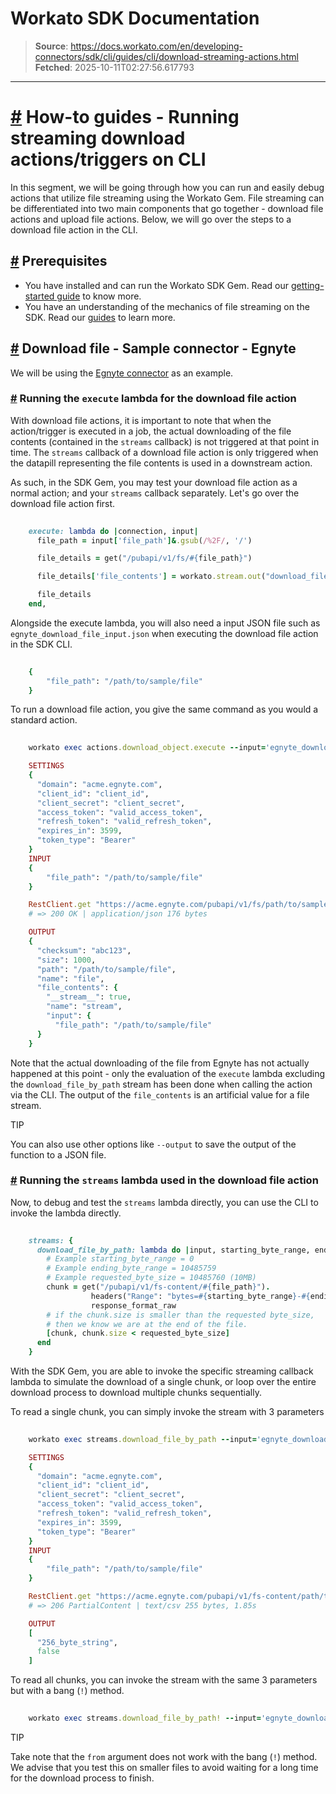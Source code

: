 # Workato SDK Documentation

> **Source**: https://docs.workato.com/en/developing-connectors/sdk/cli/guides/cli/download-streaming-actions.html
> **Fetched**: 2025-10-11T02:27:56.617793

---

# [#](<#how-to-guides-running-streaming-download-actions-triggers-on-cli>) How-to guides - Running streaming download actions/triggers on CLI

In this segment, we will be going through how you can run and easily debug actions that utilize file streaming using the Workato Gem. File streaming can be differentiated into two main components that go together - download file actions and upload file actions. Below, we will go over the steps to a download file action in the CLI.

## [#](<#prerequisites>) Prerequisites

  * You have installed and can run the Workato SDK Gem. Read our [getting-started guide](</developing-connectors/sdk/cli/guides/getting-started.html>) to know more.
  * You have an understanding of the mechanics of file streaming on the SDK. Read our [guides](</developing-connectors/sdk/guides/building-actions/streaming.html>) to learn more.

## [#](<#download-file-sample-connector-egnyte>) Download file - Sample connector - Egnyte

We will be using the [Egnyte connector](</developing-connectors/sdk/guides/building-actions/streaming/download-stream.html>) as an example.

### [#](<#running-the-execute-lambda-for-the-download-file-action>) Running the `execute` lambda for the download file action

With download file actions, it is important to note that when the action/trigger is executed in a job, the actual downloading of the file contents (contained in the `streams` callback) is not triggered at that point in time. The `streams` callback of a download file action is only triggered when the datapill representing the file contents is used in a downstream action.

As such, in the SDK Gem, you may test your download file action as a normal action; and your `streams` callback separately. Let's go over the download file action first.
```ruby
 
    execute: lambda do |connection, input|
      file_path = input['file_path']&.gsub(/%2F/, '/')

      file_details = get("/pubapi/v1/fs/#{file_path}")

      file_details['file_contents'] = workato.stream.out("download_file_by_path", { file_path: file_path})

      file_details
    end,


```

Alongside the execute lambda, you will also need a input JSON file such as `egnyte_download_file_input.json` when executing the download file action in the SDK CLI.
```ruby
 
    {
        "file_path": "/path/to/sample/file"
    }


```

To run a download file action, you give the same command as you would a standard action.
```ruby
 
    workato exec actions.download_object.execute --input='egnyte_download_file_input.json' --verbose

    SETTINGS
    {
      "domain": "acme.egnyte.com",
      "client_id": "client_id",
      "client_secret": "client_secret",
      "access_token": "valid_access_token",
      "refresh_token": "valid_refresh_token",
      "expires_in": 3599,
      "token_type": "Bearer"
    }
    INPUT
    {
        "file_path": "/path/to/sample/file"
    }

    RestClient.get "https://acme.egnyte.com/pubapi/v1/fs/path/to/sample/file", "Accept"=>"application/json", "Accept-Encoding"=>"gzip, deflate", "Authorization"=>"Bearer valid_access_token", "Content-Length"=>"207", "Content-Type"=>"application/json", "User-Agent"=>"rest-client/2.0.2 (darwin19.6.0 x86_64) ruby/2.4.10p364"
    # => 200 OK | application/json 176 bytes       

    OUTPUT
    {
      "checksum": "abc123",
      "size": 1000,
      "path": "/path/to/sample/file",
      "name": "file",
      "file_contents": {
        "__stream__": true,
        "name": "stream",
        "input": {
          "file_path": "/path/to/sample/file"
      }
    }


```

Note that the actual downloading of the file from Egnyte has not actually happened at this point - only the evaluation of the `execute` lambda excluding the `download_file_by_path` stream has been done when calling the action via the CLI. The output of the `file_contents` is an artificial value for a file stream.

TIP

You can also use other options like `--output` to save the output of the function to a JSON file.

### [#](<#running-the-streams-lambda-used-in-the-download-file-action>) Running the `streams` lambda used in the download file action

Now, to debug and test the `streams` lambda directly, you can use the CLI to invoke the lambda directly.
```ruby
 
    streams: {
      download_file_by_path: lambda do |input, starting_byte_range, ending_byte_range, requested_byte_size|
        # Example starting_byte_range = 0
        # Example ending_byte_range = 10485759 
        # Example requested_byte_size = 10485760 (10MB)
        chunk = get("/pubapi/v1/fs-content/#{file_path}").
                  headers("Range": "bytes=#{starting_byte_range}-#{ending_byte_range}").
                  response_format_raw
        # if the chunk.size is smaller than the requested byte_size, 
        # then we know we are at the end of the file.
        [chunk, chunk.size < requested_byte_size]
      end
    }


```

With the SDK Gem, you are able to invoke the specific streaming callback lambda to simulate the download of a single chunk, or loop over the entire download process to download multiple chunks sequentially.

To read a single chunk, you can simply invoke the stream with 3 parameters
```ruby
 
    workato exec streams.download_file_by_path --input='egnyte_download_file_input.json' --from=0 --frame_size=256 --verbose

    SETTINGS
    {
      "domain": "acme.egnyte.com",
      "client_id": "client_id",
      "client_secret": "client_secret",
      "access_token": "valid_access_token",
      "refresh_token": "valid_refresh_token",
      "expires_in": 3599,
      "token_type": "Bearer"
    }
    INPUT
    {
        "file_path": "/path/to/sample/file"
    }

    RestClient.get "https://acme.egnyte.com/pubapi/v1/fs-content/path/to/sample/file", "Range"=>"bytes=0-255", "Accept"=>"application/json", "Accept-Encoding"=>"gzip, deflate", "Authorization"=>"Bearer valid_access_token", "Content-Length"=>"207", "User-Agent"=>"rest-client/2.0.2 (darwin19.6.0 x86_64) ruby/2.4.10p364"
    # => 206 PartialContent | text/csv 255 bytes, 1.85s       

    OUTPUT
    [
      "256_byte_string",
      false
    ]


```

To read all chunks, you can invoke the stream with the same 3 parameters but with a bang (`!`) method.
```ruby
 
    workato exec streams.download_file_by_path! --input='egnyte_download_file_input.json' --frame_size=256 --verbose


```

TIP

Take note that the `from` argument does not work with the bang (`!`) method. We advise that you test this on smaller files to avoid waiting for a long time for the download process to finish.
